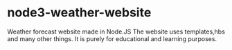 # node3-weather-website
Weather forecast website made in Node.JS
The website uses templates,hbs and many other things.
It is purely for educational and learning purposes.
